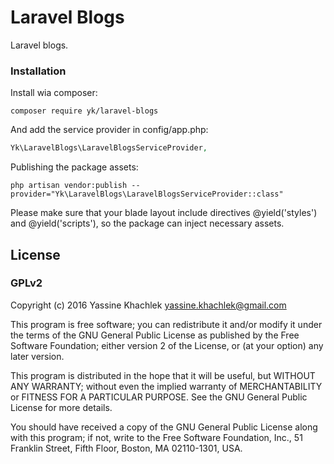 # Laravel Blogs

Laravel blogs.

### Installation

Install wia composer:

```
composer require yk/laravel-blogs
```

And add the service provider in config/app.php:

```php
Yk\LaravelBlogs\LaravelBlogsServiceProvider,
```

Publishing the package assets:

```
php artisan vendor:publish --provider="Yk\LaravelBlogs\LaravelBlogsServiceProvider::class"
```

Please make sure that your blade layout include directives @yield('styles') and @yield('scripts'), so the package can inject necessary assets.

## License

### GPLv2

Copyright (c) 2016 Yassine Khachlek <yassine.khachlek@gmail.com>

This program is free software; you can redistribute it and/or
modify it under the terms of the GNU General Public License
as published by the Free Software Foundation; either version 2
of the License, or (at your option) any later version.

This program is distributed in the hope that it will be useful,
but WITHOUT ANY WARRANTY; without even the implied warranty of
MERCHANTABILITY or FITNESS FOR A PARTICULAR PURPOSE.  See the
GNU General Public License for more details.

You should have received a copy of the GNU General Public License
along with this program; if not, write to the Free Software
Foundation, Inc., 51 Franklin Street, Fifth Floor, Boston, MA  02110-1301, USA.